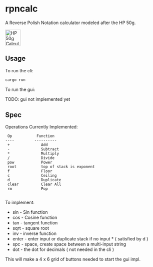 # rpncalc

A Reverse Polish Notation calculator modeled after the HP 50g. 

<img width="50px"  src="https://cdn.shopify.com/s/files/1/0424/3639/5165/products/HP1_1024x1024@2x.jpg" alt="HP 50g Calculator"/>

## Usage

To run the cli:

```sh
cargo run
```

To run the gui:

TODO: gui not implemented yet


## Spec

Operations Currently Implemented:

```
 Op           Function
----         ----------
 +              Add
 -              Subtract
 *              Multiply
 /              Divide
 pow            Power
 root           top of stack is exponent
 f              Floor
 c              Ceiling
 d              Duplicate
 clear          Clear All
 rm             Pop
 
```

To implement:

- sin - Sin function
- cos - Cosine function
- tan - tangent function
- sqrt - square root
- inv - inverse function
- enter - enter input or duplicate stack if no input * ( satisfied by d )
- spc - space, create space between a multi-input string
- dot - the dot for decimals ( not needed in the cli )

This will make a 4 x 6 grid of buttons needed to start the gui impl.
